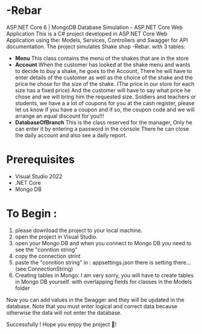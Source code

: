 # -Rebar
ASP.NET Core 6 | MongoDB Database
Simulation - ASP.NET Core Web Application This is a C# project developed in ASP.NET Core Web Application using the:
Models, Services, Controllers and Swagger for API documentation.
The project simulates Shake shop -Rebar.
with 3 tables:
- **Menu**
  This class contains the menu of the shakes that are in the store
- **Account**
When the customer has looked at the shake menu and wants to decide to buy a shake, he goes to the Account,
There he will have to enter details of the customer as well as the choice of the shake and the price he chose for the size of the shake.
(The price in our store for each size has a fixed price)
And the customer will have to say what price he chose and we will bring him the requested size.
Soldiers and teachers or students,
we have a a lot of coupons for you at the cash register,
please let us know if you have a coupon and if so, the coupon code and we will arrange an equal discount for you!!!
- **DatabaseOfBranch**
This is the class reserved for the manager,
Only he can enter it by entering a password in the console
There he can close the daily account
and also see a daily report.

# Prerequisites 
- Visual Studio 2022
- .NET Core
- Mongo DB

# To Begin :
1. please download the project to your local machine.
2. open the project in Visual Studio.
3. open your Mongo DB  and when you connect to Mongo DB you need to see the "conntion string"
4. copy the connection strint
5. paste the "conntion string" in : appsettings.json there is setting there... (see:ConnectionString)
6. Creating tables in Mongo:
I am very sorry, you will have to create tables in Mongo DB yourself.
with overlapping fields for classes in the Models folder

Now you can add values in the Swagger 
and they will be updated in the database. 
Note that you must enter logical and correct data because otherwise the data will not enter the database.

Successfully !
Hope you enjoy the project 🖤!
